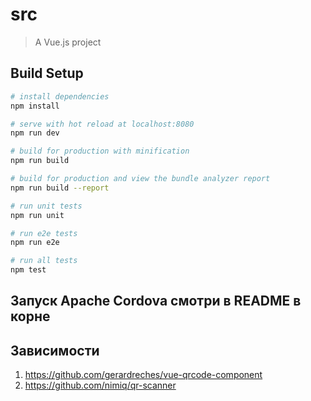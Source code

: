 # src

> A Vue.js project

## Build Setup

``` bash
# install dependencies
npm install

# serve with hot reload at localhost:8080
npm run dev

# build for production with minification
npm run build

# build for production and view the bundle analyzer report
npm run build --report

# run unit tests
npm run unit

# run e2e tests
npm run e2e

# run all tests
npm test
```


## Запуск Apache Cordova смотри в README в корне

## Зависимости ##
1. https://github.com/gerardreches/vue-qrcode-component
2. https://github.com/nimiq/qr-scanner

